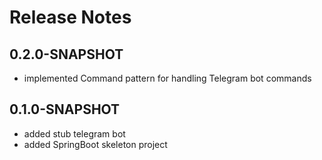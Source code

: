 # Release Notes

## 0.2.0-SNAPSHOT

* implemented Command pattern for handling Telegram bot commands

## 0.1.0-SNAPSHOT

* added stub telegram bot
* added SpringBoot skeleton project
